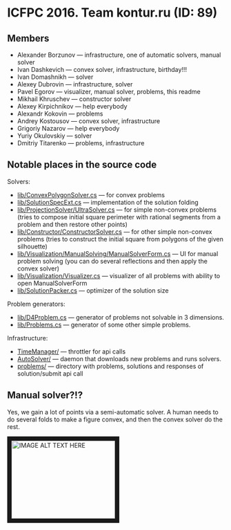 # ICFPC 2016. Team kontur.ru (ID: 89)

## Members

* Alexander Borzunov — infrastructure, one of automatic solvers, manual solver
* Ivan Dashkevich — convex solver, infrastructure, birthday!!!
* Ivan Domashnikh — solver
* Alexey Dubrovin — infrastructure, solver
* Pavel Egorov — visualizer, manual solver, problems, this readme
* Mikhail Khruschev — constructor solver
* Alexey Kirpichnikov — help everybody
* Alexandr Kokovin — problems
* Andrey Kostousov — convex solver, infrastructure
* Grigoriy Nazarov — help everybody
* Yuriy Okulovskiy — solver
* Dmitriy Titarenko — problems, infrastructure

## Notable places in the source code

Solvers:

* [lib/ConvexPolygonSolver.cs](lib/ConvexPolygonSolver.cs) — for convex problems
* [lib/SolutionSpecExt.cs](lib/SolutionSpecExt.cs) — implementation of the solution folding
* [lib/ProjectionSolver/UltraSolver.cs](lib/ProjectionSolver/UltraSolver.cs) — for simple non-convex problems (tries to compose initial square perimeter with rational segments from a problem and then restore other points)
* [lib/Constructor/ConstructorSolver.cs](lib/Constructor/ConstructorSolver.cs) — for other simple non-convex problems (tries to construct the initial square from polygons of the given silhouette)
* [lib/Visualization/ManualSolving/ManualSolverForm.cs](lib/Visualization/ManualSolving/ManualSolverForm.cs) — UI for manual problem solving (you can do several reflections and then apply the convex solver)
* [lib/Visualization/Visualizer.cs](lib/Visualization/Visualizer.cs) — visualizer of all problems with ability to open ManualSolverForm
* [lib/SolutionPacker.cs](lib/SolutionPacker.cs) — optimizer of the solution size

Problem generators:

* [lib/D4Problem.cs](lib/D4Problem.cs) — generator of problems not solvable in 3 dimensions.
* [lib/Problems.cs](lib/Problems.cs) — generator of some other simple problems.

Infrastructure:

* [TimeManager/](TimeManager/) — throttler for api calls
* [AutoSolver/](AutoSolver/) — daemon that downloads new problems and runs solvers.
* [problems/](problems/) — directory with problems, solutions and responses of solution/submit api call

## Manual solver?!?

Yes, we gain a lot of points via a semi-automatic solver. A human needs to do several folds to make a figure convex, and then the convex solver do the rest.

<a href="http://www.youtube.com/watch?feature=player_embedded&v=6_2JAzxuTNM
" target="_blank"><img src="http://img.youtube.com/vi/6_2JAzxuTNM/0.jpg" 
alt="IMAGE ALT TEXT HERE" width="240" height="180" border="10" /></a>
